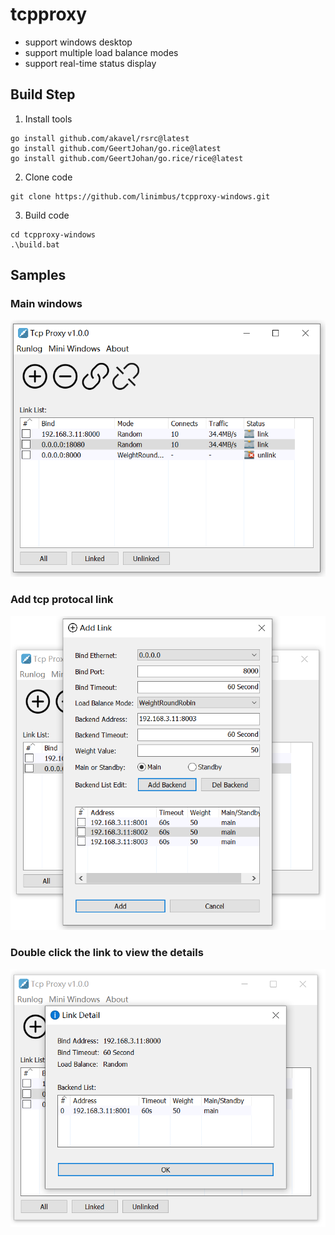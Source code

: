 # tcpproxy
- support windows desktop
- support multiple load balance modes
- support real-time status display

## Build Step

1. Install tools
```
go install github.com/akavel/rsrc@latest
go install github.com/GeertJohan/go.rice@latest
go install github.com/GeertJohan/go.rice/rice@latest
```
2. Clone code
```
git clone https://github.com/linimbus/tcpproxy-windows.git
```
3. Build code
```
cd tcpproxy-windows
.\build.bat
```

## Samples

### Main windows

![](./docs/main.PNG)

### Add tcp protocal link

![](./docs/addlink.PNG)

### Double click the link to view the details

![](./docs/detail.PNG)
